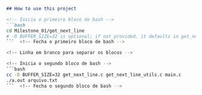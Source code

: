 

```markdown
## How to use this project

<!-- Inicia o primeiro bloco de bash -->
```bash
cd Milestone_01/get_next_line
# -D BUFFER_SIZE=32 is optional; if not provided, it defaults in get_next_line.h
```  <!-- Fecha o primeiro bloco de bash -->

<!-- Linha em branco para separar os blocos -->

<!-- Inicia o segundo bloco de bash -->
```bash
cc -D BUFFER_SIZE=32 get_next_line.c get_next_line_utils.c main.c
./a.out arquivo.txt
```  <!-- Fecha o segundo bloco de bash -->
```
